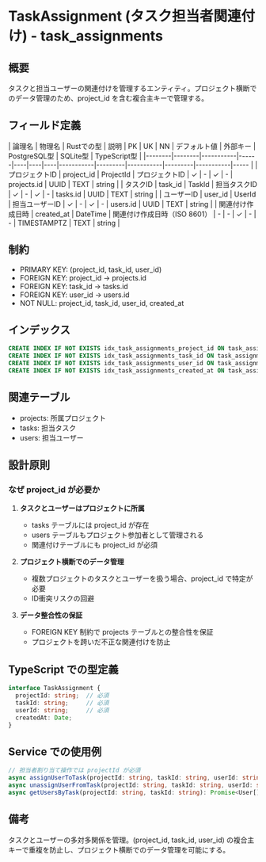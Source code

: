 # TaskAssignment (タスク担当者関連付け) - task_assignments

## 概要
タスクと担当ユーザーの関連付けを管理するエンティティ。プロジェクト横断でのデータ管理のため、project_id を含む複合主キーで管理する。

## フィールド定義

| 論理名 | 物理名 | Rustでの型 | 説明 | PK | UK | NN | デフォルト値 | 外部キー | PostgreSQL型 | SQLite型 | TypeScript型 |
|--------|--------|-----------|------|----|----|----|-----------|---------|-----------|---------|-----------|----- |
| プロジェクトID | project_id | ProjectId | プロジェクトID | ✓ | - | ✓ | - | projects.id | UUID | TEXT | string |
| タスクID | task_id | TaskId | 担当タスクID | ✓ | - | ✓ | - | tasks.id | UUID | TEXT | string |
| ユーザーID | user_id | UserId | 担当ユーザーID | ✓ | - | ✓ | - | users.id | UUID | TEXT | string |
| 関連付け作成日時 | created_at | DateTime<Utc> | 関連付け作成日時（ISO 8601） | - | - | ✓ | - | - | TIMESTAMPTZ | TEXT | string |

## 制約
- PRIMARY KEY: (project_id, task_id, user_id)
- FOREIGN KEY: project_id → projects.id
- FOREIGN KEY: task_id → tasks.id
- FOREIGN KEY: user_id → users.id
- NOT NULL: project_id, task_id, user_id, created_at

## インデックス
```sql
CREATE INDEX IF NOT EXISTS idx_task_assignments_project_id ON task_assignments(project_id);
CREATE INDEX IF NOT EXISTS idx_task_assignments_task_id ON task_assignments(task_id);
CREATE INDEX IF NOT EXISTS idx_task_assignments_user_id ON task_assignments(user_id);
CREATE INDEX IF NOT EXISTS idx_task_assignments_created_at ON task_assignments(created_at);
```

## 関連テーブル
- projects: 所属プロジェクト
- tasks: 担当タスク
- users: 担当ユーザー

## 設計原則

### なぜ project_id が必要か

1. **タスクとユーザーはプロジェクトに所属**
   - tasks テーブルには project_id が存在
   - users テーブルもプロジェクト参加者として管理される
   - 関連付けテーブルにも project_id が必須

2. **プロジェクト横断でのデータ管理**
   - 複数プロジェクトのタスクとユーザーを扱う場合、project_id で特定が必要
   - ID衝突リスクの回避

3. **データ整合性の保証**
   - FOREIGN KEY 制約で projects テーブルとの整合性を保証
   - プロジェクトを跨いだ不正な関連付けを防止

## TypeScript での型定義

```typescript
interface TaskAssignment {
  projectId: string;  // 必須
  taskId: string;     // 必須
  userId: string;     // 必須
  createdAt: Date;
}
```

## Service での使用例

```typescript
// 担当者割り当て操作では projectId が必須
async assignUserToTask(projectId: string, taskId: string, userId: string): Promise<void>
async unassignUserFromTask(projectId: string, taskId: string, userId: string): Promise<void>
async getUsersByTask(projectId: string, taskId: string): Promise<User[]>
```

## 備考
タスクとユーザーの多対多関係を管理。(project_id, task_id, user_id) の複合主キーで重複を防止し、プロジェクト横断でのデータ管理を可能にする。

